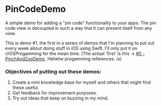 # PinCodeDemo

  A simple demo for adding a "pin code" functionality to your apps. The pin code view is decoupled in such a way that it 
can present itself from any view.

  This is demo #1, the first in a series of demos that I'm planning to put out every week about doing stuff in iOS using Swift. I'll only put it on r/iOSProgamming for the mean time. (The actual 'first' is this -> [#0 - PinchAndZooDemo](https://github.com/markrufino/PinchAndZoomDemo). Hehehe progamming references. /s)

### Objectives of putting out these demos:
1. Create a mini knowledge base for myself and others that might find these useful.
2. Get feedback for improvement purposes.
3. Try out ideas that keep on buzzing in my mind.
